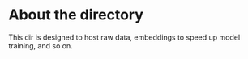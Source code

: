 # About the directory

This dir is designed to host raw data, embeddings to speed up 
model training, and so on.
 